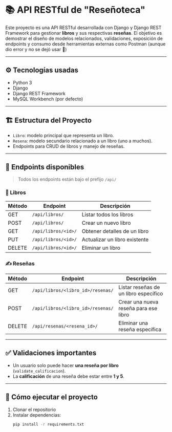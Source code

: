 # 📚 API RESTful de "Reseñoteca"

Este proyecto es una API RESTful desarrollada con Django y Django REST Framework para gestionar **libros** y sus respectivas **reseñas**. 
El objetivo es demostrar el diseño de modelos relacionados, validaciones, exposición de endpoints y consumo desde herramientas externas como Postman (aunque dio error y no se dejó usar 👺) 

---

## ⚙️ Tecnologías usadas

- Python 3
- Django
- Django REST Framework
- MySQL Workbench (por defecto)

---

## 🏗️ Estructura del Proyecto

- `Libro`: modelo principal que representa un libro.
- `Resena`: modelo secundario relacionado a un libro (uno a muchos).
- Endpoints para CRUD de libros y manejo de reseñas.

---

## 📁 Endpoints disponibles

> Todos los endpoints están bajo el prefijo `/api/`

### 📘 Libros

| Método | Endpoint                 | Descripción                        |
|--------|--------------------------|------------------------------------|
| GET    | `/api/libros/`           | Listar todos los libros            |
| POST   | `/api/libros/`           | Crear un nuevo libro               |
| GET    | `/api/libros/<id>/`      | Obtener detalles de un libro       |
| PUT    | `/api/libros/<id>/`      | Actualizar un libro existente      |
| DELETE | `/api/libros/<id>/`      | Eliminar un libro                  |

### ✍️ Reseñas

| Método | Endpoint                                 | Descripción                                |
|--------|------------------------------------------|--------------------------------------------|
| GET    | `/api/libros/<libro_id>/resenas/`        | Listar reseñas de un libro específico      |
| POST   | `/api/libros/<libro_id>/resenas/`        | Crear una nueva reseña para ese libro      |
| DELETE | `/api/resenas/<resena_id>/`              | Eliminar una reseña específica             |

---

## ✅ Validaciones importantes

- Un usuario solo puede hacer **una reseña por libro** (`validate_calificacion`).
- La **calificación** de una reseña debe estar entre **1 y 5**.

---

## 🚀 Cómo ejecutar el proyecto

1. Clonar el repositorio
2. Instalar dependencias:
   ```bash
   pip install -r requirements.txt
